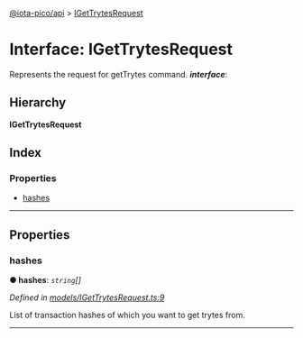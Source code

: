 [@iota-pico/api](../README.md) > [IGetTrytesRequest](../interfaces/igettrytesrequest.md)

# Interface: IGetTrytesRequest

Represents the request for getTrytes command.
*__interface__*: 

## Hierarchy

**IGetTrytesRequest**

## Index

### Properties

* [hashes](igettrytesrequest.md#hashes)

---

## Properties

<a id="hashes"></a>

###  hashes

**●  hashes**:  *`string`[]* 

*Defined in [models/IGetTrytesRequest.ts:9](https://github.com/iota-pico/api/blob/242aedb/src/models/IGetTrytesRequest.ts#L9)*

List of transaction hashes of which you want to get trytes from.

___

